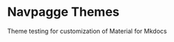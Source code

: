 # Navpagge Themes

 Theme testing for customization of Material for Mkdocs


<!-- Security scan triggered at 2025-09-02 14:23:22 -->

<!-- Security scan triggered at 2025-09-02 15:25:29 -->

<!-- Security scan triggered at 2025-09-02 15:25:46 -->

<!-- Security scan triggered at 2025-09-02 15:26:24 -->